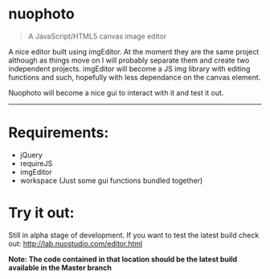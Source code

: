 nuophoto
========

> A JavaScript/HTML5 canvas image editor

A nice editor built using imgEditor. At the moment they are the same project although as things move on I will probably separate them and create two independent projects. imgEditor will become a JS img library with editing functions and such, hopefully with less dependance on the canvas element.

Nuophoto will become a nice gui to interact with it and test it out.

- - - -

Requirements:
=====

- jQuery
- requireJS
- imgEditor
- workspace	(Just some gui functions bundled together)

Try it out:
=====

Still in alpha stage of development. If you want to test the latest build check out:
http://lab.nuostudio.com/editor.html

**Note: The code contained in that location should be the latest build available in the Master branch**